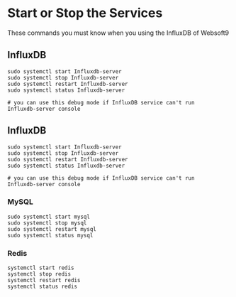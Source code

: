 # Start or Stop the Services

These commands you must know when you using the InfluxDB of Websoft9

## InfluxDB

```shell
sudo systemctl start Influxdb-server
sudo systemctl stop Influxdb-server
sudo systemctl restart Influxdb-server
sudo systemctl status Influxdb-server

# you can use this debug mode if InfluxDB service can't run
Influxdb-server console
```

## InfluxDB

```shell
sudo systemctl start Influxdb-server
sudo systemctl stop Influxdb-server
sudo systemctl restart Influxdb-server
sudo systemctl status Influxdb-server

# you can use this debug mode if InfluxDB service can't run
Influxdb-server console
```

### MySQL

```shell
sudo systemctl start mysql
sudo systemctl stop mysql
sudo systemctl restart mysql
sudo systemctl status mysql
```

### Redis

```shell
systemctl start redis
systemctl stop redis
systemctl restart redis
systemctl status redis
```